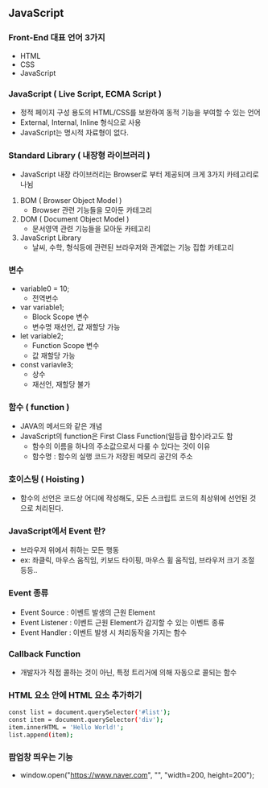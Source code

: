 ## JavaScript

### Front-End 대표 언어 3가지
- HTML
- CSS
- JavaScript

### JavaScript ( Live Script, ECMA Script )
- 정적 페이지 구성 용도의 HTML/CSS를 보완하여 동적 기능을 부여할 수 있는 언어
- External, Internal, Inline 형식으로 사용
- JavaScript는 명시적 자료형이 없다.

### Standard Library ( 내장형 라이브러리 )
- JavaScript 내장 라이브러리는 Browser로 부터 제공되며 크게 3가지 카테고리로 나뉨
1. BOM ( Browser Object Model )
    - Browser 관련 기능들을 모아둔 카테고리
2. DOM ( Document Object Model )
    - 문서영역 관련 기능들을 모아둔 카테고리
3. JavaScript Library
    - 날씨, 수학, 형식등에 관련된 브라우저와 관계없는 기능 집합 카테고리

### 변수
- variable0 = 10;
    - 전역변수
- var variable1;
    - Block Scope 변수
    - 변수명 재선언, 값 재할당 가능
- let variable2;
    - Function Scope 변수
    - 값 재할당 가능
- const variavle3;
    - 상수
    - 재선언, 재할당 불가

### 함수 ( function )
- JAVA의 메서드와 같은 개념
- JavaScript의 function은 First Class Function(일등급 함수)라고도 함
    - 함수의 이름을 하나의 주소값으로서 다룰 수 있다는 것이 이유
    - 함수명 : 함수의 실행 코드가 저장된 메모리 공간의 주소

### 호이스팅 ( Hoisting )
- 함수의 선언은 코드상 어디에 작성해도, 모든 스크립트 코드의 최상위에 선언된 것으로 처리된다.

### JavaScript에서 Event 란?
- 브라우저 위에서 취하는 모든 행동
- ex: 좌클릭, 마우스 움직임, 키보드 타이핑, 마우스 휠 움직임, 브라우저 크기 조절 등등..

### Event 종류
- Event Source : 이벤트 발생의 근원 Element
- Event Listener : 이벤트 근원 Element가 감지할 수 있는 이벤트 종류
- Event Handler : 이벤트 발생 시 처리동작을 가지는 함수

### Callback Function
- 개발자가 직접 콜하는 것이 아닌, 특정 트리거에 의해 자동으로 콜되는 함수

### HTML 요소 안에 HTML 요소 추가하기
``` bash
const list = document.querySelector('#list');
const item = document.querySelector('div');
item.innerHTML = 'Hello World!';
list.append(item);
```

### 팝업창 띄우는 기능
- window.open("https://www.naver.com", "", "width=200, height=200");

